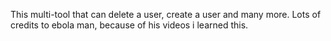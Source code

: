 This multi-tool that can delete a user, create a user and many more. Lots of credits to ebola man, because of his videos i learned this.
